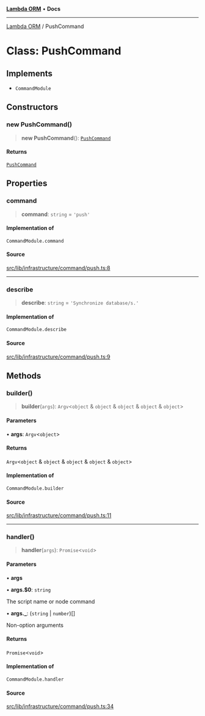 [**Lambda ORM**](../README.md) • **Docs**

***

[Lambda ORM](../README.md) / PushCommand

# Class: PushCommand

## Implements

- `CommandModule`

## Constructors

### new PushCommand()

> **new PushCommand**(): [`PushCommand`](PushCommand.md)

#### Returns

[`PushCommand`](PushCommand.md)

## Properties

### command

> **command**: `string` = `'push'`

#### Implementation of

`CommandModule.command`

#### Source

[src/lib/infrastructure/command/push.ts:8](https://github.com/lambda-orm/lambdaorm-cli/blob/1748174d18d3b16fc3bc80a444839e627ad52132/src/lib/infrastructure/command/push.ts#L8)

***

### describe

> **describe**: `string` = `'Synchronize database/s.'`

#### Implementation of

`CommandModule.describe`

#### Source

[src/lib/infrastructure/command/push.ts:9](https://github.com/lambda-orm/lambdaorm-cli/blob/1748174d18d3b16fc3bc80a444839e627ad52132/src/lib/infrastructure/command/push.ts#L9)

## Methods

### builder()

> **builder**(`args`): `Argv`\<`object` & `object` & `object` & `object` & `object`\>

#### Parameters

• **args**: `Argv`\<`object`\>

#### Returns

`Argv`\<`object` & `object` & `object` & `object` & `object`\>

#### Implementation of

`CommandModule.builder`

#### Source

[src/lib/infrastructure/command/push.ts:11](https://github.com/lambda-orm/lambdaorm-cli/blob/1748174d18d3b16fc3bc80a444839e627ad52132/src/lib/infrastructure/command/push.ts#L11)

***

### handler()

> **handler**(`args`): `Promise`\<`void`\>

#### Parameters

• **args**

• **args.$0**: `string`

The script name or node command

• **args.\_**: (`string` \| `number`)[]

Non-option arguments

#### Returns

`Promise`\<`void`\>

#### Implementation of

`CommandModule.handler`

#### Source

[src/lib/infrastructure/command/push.ts:34](https://github.com/lambda-orm/lambdaorm-cli/blob/1748174d18d3b16fc3bc80a444839e627ad52132/src/lib/infrastructure/command/push.ts#L34)
